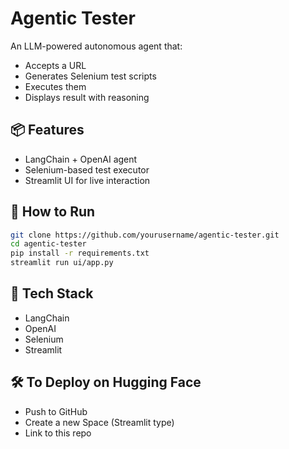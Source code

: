 # Agentic Tester

An LLM-powered autonomous agent that:
- Accepts a URL
- Generates Selenium test scripts
- Executes them
- Displays result with reasoning

## 📦 Features
- LangChain + OpenAI agent
- Selenium-based test executor
- Streamlit UI for live interaction

## 🚀 How to Run
```bash
git clone https://github.com/yourusername/agentic-tester.git
cd agentic-tester
pip install -r requirements.txt
streamlit run ui/app.py
```

## 🧠 Tech Stack
- LangChain
- OpenAI
- Selenium
- Streamlit

## 🛠️ To Deploy on Hugging Face
- Push to GitHub
- Create a new Space (Streamlit type)
- Link to this repo
